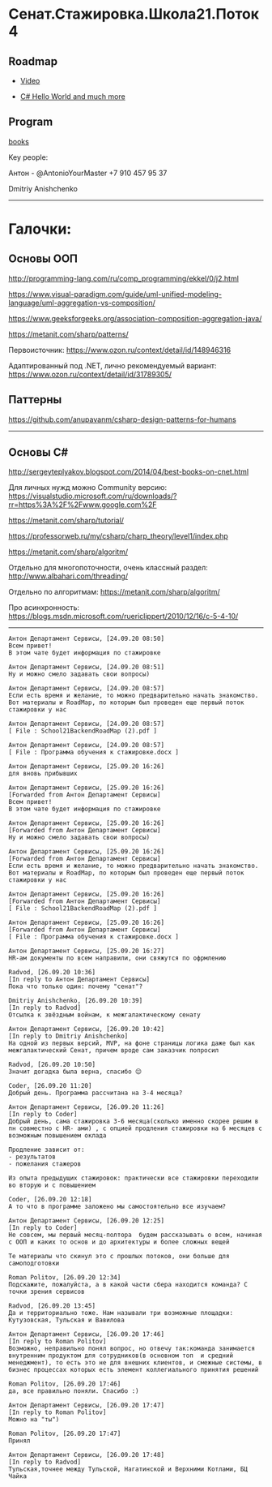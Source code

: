 # Сенат.Стажировка.Школа21.Поток4

## Roadmap

- [Video](https://channel9.msdn.com/Series/CSharp-101/What-is-C)

- [C# Hello World and much more](https://docs.microsoft.com/ru-ru/dotnet/csharp/tutorials/intro-to-csharp/hello-world?tutorial-step=1)

## Program

[books](https://drive.google.com/drive/folders/1Zs8mvvOxQFMhsrnUFYeuhIEP8eskmeKB?usp=sharing)

Key people:

Антон -  @AntonioYourMaster +7 910 457 95 37

Dmitriy Anishchenko

-------------------

# Галочки:

## Основы ООП

http://programming-lang.com/ru/comp_programming/ekkel/0/j2.html

https://www.visual-paradigm.com/guide/uml-unified-modeling-language/uml-aggregation-vs-composition/

https://www.geeksforgeeks.org/association-composition-aggregation-java/

https://metanit.com/sharp/patterns/

Первоисточник:
https://www.ozon.ru/context/detail/id/148946316

Адаптированный под .NET, лично рекомендуемый вариант:
https://www.ozon.ru/context/detail/id/31789305/

## Паттерны
https://github.com/anupavanm/csharp-design-patterns-for-humans

----------------------
## Основы C#

http://sergeyteplyakov.blogspot.com/2014/04/best-books-on-cnet.html

Для личных нужд можно Community версию:
https://visualstudio.microsoft.com/ru/downloads/?rr=https%3A%2F%2Fwww.google.com%2F

https://metanit.com/sharp/tutorial/

https://professorweb.ru/my/csharp/charp_theory/level1/index.php

https://metanit.com/sharp/algoritm/

Отдельно для многопоточности, очень классный раздел:
http://www.albahari.com/threading/

Отдельно по алгоритмам:
https://metanit.com/sharp/algoritm/

Про асинхронность:
https://blogs.msdn.microsoft.com/ruericlippert/2010/12/16/c-5-4-10/

--------------------------------
```
Антон Департамент Сервисы, [24.09.20 08:50]
Всем привет!
В этом чате будет информация по стажировке

Антон Департамент Сервисы, [24.09.20 08:51]
Ну и можно смело задавать свои вопросы)

Антон Департамент Сервисы, [24.09.20 08:57]
Если есть время и желание, то можно предварительно начать знакомство.
Вот материалы и RoadMap, по которым был проведен еще первый поток стажировки у нас

Антон Департамент Сервисы, [24.09.20 08:57]
[ File : School21BackendRoadMap (2).pdf ]

Антон Департамент Сервисы, [24.09.20 08:57]
[ File : Программа обучения к стажировке.docx ]

Антон Департамент Сервисы, [25.09.20 16:26]
для вновь прибывших

Антон Департамент Сервисы, [25.09.20 16:26]
[Forwarded from Антон Департамент Сервисы]
Всем привет!
В этом чате будет информация по стажировке

Антон Департамент Сервисы, [25.09.20 16:26]
[Forwarded from Антон Департамент Сервисы]
Ну и можно смело задавать свои вопросы)

Антон Департамент Сервисы, [25.09.20 16:26]
[Forwarded from Антон Департамент Сервисы]
Если есть время и желание, то можно предварительно начать знакомство.
Вот материалы и RoadMap, по которым был проведен еще первый поток стажировки у нас

Антон Департамент Сервисы, [25.09.20 16:26]
[Forwarded from Антон Департамент Сервисы]
[ File : School21BackendRoadMap (2).pdf ]

Антон Департамент Сервисы, [25.09.20 16:26]
[Forwarded from Антон Департамент Сервисы]
[ File : Программа обучения к стажировке.docx ]

Антон Департамент Сервисы, [25.09.20 16:27]
HR-ам документы по всем направили, они свяжутся по офрмлению

Radvod, [26.09.20 10:36]
[In reply to Антон Департамент Сервисы]
Пока что только один: почему "сенат"?

Dmitriy Anishchenko, [26.09.20 10:39]
[In reply to Radvod]
Отсылка к звёздным войнам, к межгалактическому сенату

Антон Департамент Сервисы, [26.09.20 10:42]
[In reply to Dmitriy Anishchenko]
На одной из первых версий, MVP, на фоне страницы логика даже был как межгалактический Сенат, причем вроде сам заказчик попросил

Radvod, [26.09.20 10:50]
Значит догадка была верна, спасибо 😌

Coder, [26.09.20 11:20]
Добрый день. Программа рассчитана на 3-4 месяца?

Антон Департамент Сервисы, [26.09.20 11:26]
[In reply to Coder]
Добрый день, сама стажировка 3-6 месяца(сколько именно скорее решим в пн совместно с HR- ами) , с опцией продления стажировки на 6 месяцев с возможным повышением оклада 

Продление зависит от:
- результатов 
- пожелания стажеров

Из опыта предыдущих стажировок: практически все стажировки переходили во вторую и с повышением

Coder, [26.09.20 12:18]
А то что в программе заложено мы самостоятельно все изучаем?

Антон Департамент Сервисы, [26.09.20 12:25]
[In reply to Coder]
Не совсем, мы первый месяц-полтора  будем рассказывать о всем, начиная с ООП и каких то основ и до архитектуры и более сложных вещей

Те материалы что скинул это с прошлых потоков, они больше для самоподготовки

Roman Politov, [26.09.20 12:34]
Подскажите, пожалуйста, а в какой части сбера находится команда? С точки зрения сервисов

Radvod, [26.09.20 13:45]
Да и территориально тоже. Нам называли три возможные площадки: Кутузовская, Тульская и Вавилова

Антон Департамент Сервисы, [26.09.20 17:46]
[In reply to Roman Politov]
Возможно, неправильно понял вопрос, но отвечу так:команда занимается внутренним продуктом для сотрудников(в основном топ  и средний менеджмент), то есть это не для внешних клиентов, и смежные системы, в бизнес процессах которых есть элемент коллегиального принятия решений

Roman Politov, [26.09.20 17:46]
да, все правильно поняли. Спасибо :)

Антон Департамент Сервисы, [26.09.20 17:47]
[In reply to Roman Politov]
Можно на "ты")

Roman Politov, [26.09.20 17:47]
Принял

Антон Департамент Сервисы, [26.09.20 17:48]
[In reply to Radvod]
Тульская,точнее между Тульской, Нагатинской и Верхними Котлами, БЦ Чайка
```
